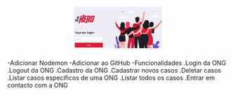 <h1 align="center">
    <img alt="GoStack" src="https://github.com/jonaspereirar/BE_THE_HERO/blob/master/BE%20THE%20HERO.png" width="200px" />
</h1>
-Adicionar Nodemon
-Adicionar ao GitHub
-Funcionalidades
.Login da ONG
.Logout da ONG
.Cadastro da ONG
.Cadastrar novos casos
.Deletar casos
.Listar casos específicos de uma ONG
.Listar todos os casos
.Entrar em contacto com a ONG
